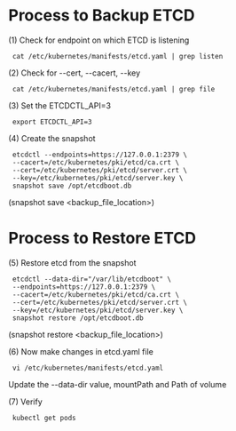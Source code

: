 # Process to Backup ETCD

(1) Check for endpoint on which ETCD is listening

     cat /etc/kubernetes/manifests/etcd.yaml | grep listen

(2) Check for --cert, --cacert, --key

     cat /etc/kubernetes/manifests/etcd.yaml | grep file

(3) Set the ETCDCTL_API=3

     export ETCDCTL_API=3

(4) Create the snapshot 

     etcdctl --endpoints=https://127.0.0.1:2379 \
     --cacert=/etc/kubernetes/pki/etcd/ca.crt \
     --cert=/etc/kubernetes/pki/etcd/server.crt \
     --key=/etc/kubernetes/pki/etcd/server.key \
     snapshot save /opt/etcdboot.db

   (snapshot save <backup_file_location>)   

# Process to Restore ETCD

(5) Restore etcd from the snapshot

     etcdctl --data-dir="/var/lib/etcdboot" \
     --endpoints=https://127.0.0.1:2379 \
     --cacert=/etc/kubernetes/pki/etcd/ca.crt \
     --cert=/etc/kubernetes/pki/etcd/server.crt \
     --key=/etc/kubernetes/pki/etcd/server.key \
     snapshot restore /opt/etcdboot.db

   (snapshot restore <backup_file_location>)    

(6) Now make changes in etcd.yaml file 

     vi /etc/kubernetes/manifests/etcd.yaml

Update the --data-dir value, mountPath and Path of volume 

(7) Verify 

     kubectl get pods
     
